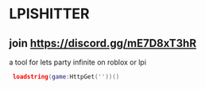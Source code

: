 # LPISHITTER 

## join https://discord.gg/mE7D8xT3hR 

a tool for lets party infinite on roblox or lpi 

```lua
 loadstring(game:HttpGet(''))()
```
